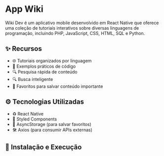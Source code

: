 # App Wiki

Wiki Dev é um aplicativo mobile desenvolvido em React Native que oferece uma coleção de tutoriais interativos sobre diversas linguagens de programação, incluindo PHP, JavaScript, CSS, HTML, SQL e Python.

## ✨ Recursos
- 🌐 Tutoriais organizados por linguagem
- 📖 Exemplos práticos de código
- 🔍 Pesquisa rápida de conteúdo
- 🔍 Busca inteligente
- 🌟 Favoritos para salvar conteúdo importante

## ⚙️ Tecnologias Utilizadas
- ♻️ React Native
- 🎨 Styled Components
- 💾 AsyncStorage (para salvar favoritos)
- 🛠 Axios (para consumir APIs externas)

## 🔧 Instalação e Execução
